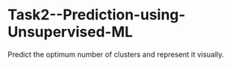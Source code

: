 # Task2--Prediction-using-Unsupervised-ML
Predict the optimum number of clusters and represent it visually.
